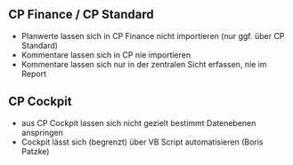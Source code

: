 ## CP Finance / CP Standard
* Planwerte lassen sich in CP Finance nicht importieren (nur ggf. über CP Standard)
* Kommentare lassen sich in CP nie importieren
* Kommentare lassen sich nur in der zentralen Sicht erfassen, nie im Report

## CP Cockpit
* aus CP Cockpit lassen sich nicht gezielt bestimmt Datenebenen anspringen
* Cockpit lässt sich (begrenzt) über VB Script automatisieren (Boris Patzke)
